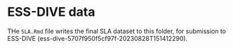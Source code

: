 # ESS-DIVE data

THe `SLA.Rmd` file writes the final SLA dataset to this folder,
for submission to ESS-DIVE (ess-dive-5707f950f5cf97f-20230828T151412290).
